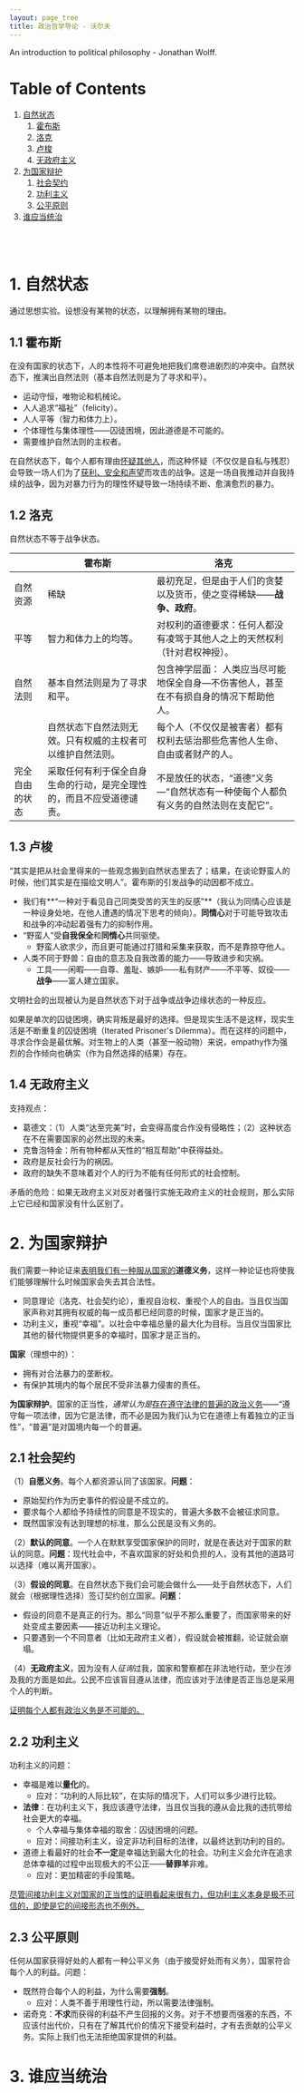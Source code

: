 ```yaml
---
layout: page_tree
title: 政治哲学导论 - 沃尔夫
---
```



An introduction to political philosophy - Jonathan Wolff.


# Table of Contents
1. [自然状态](#l1)
    1. [霍布斯](#l1.1)
    2. [洛克](#l1.2)
    3. [卢梭](#l1.3)
    4. [无政府主义](#l1.4)
2. [为国家辩护](#l2)
    1. [社会契约](#l2.1)
    2. [功利主义](#l2.2)
    3. [公平原则](#l2.3)
3. [谁应当统治](#l3)

<br/><br/>

<a name="l1"></a>
# 1. 自然状态

通过思想实验。设想没有某物的状态，以理解拥有某物的理由。

<a name="l1.1"></a>
## 1.1 霍布斯

在没有国家的状态下，人的本性将不可避免地把我们席卷进剧烈的冲突中。自然状态下，推演出自然法则（基本自然法则是为了寻求和平）。

* 运动守恒，唯物论和机械论。
* 人人追求“福祉”（felicity）。
* 人人平等（智力和体力上）。
* 个体理性与集体理性——囚徒困境，因此道德是不可能的。
* 需要维护自然法则的主权者。

在自然状态下，每个人都有理由<u>怀疑其他人</u>，而这种怀疑（不仅仅是自私与残忍）会导致一场人们为了<u>获利、安全和声望</u>而攻击的战争。这是一场自我推动并自我持续的战争，因为对暴力行为的理性怀疑导致一场持续不断、愈演愈烈的暴力。

<a name="l1.2"></a>
## 1.2 洛克

自然状态不等于战争状态。

| | 霍布斯 | 洛克 |
|---|---|------|
| 自然资源| 稀缺 | 最初充足，但是由于人们的贪婪以及货币，使之变得稀缺——**战争、政府**。 |
| 平等 | 智力和体力上的均等。 | 对权利的道德要求：任何人都没有凌驾于其他人之上的天然权利（针对君权神授）。|
| 自然法则 | 基本自然法则是为了寻求和平。 | 包含神学层面： 人类应当尽可能地保全自身—不伤害他人，甚至在不有损自身的情况下帮助他人。 |
|    | 自然状态下自然法则无效。只有权威的主权者可以维护自然法则。 | 每个人（不仅仅是被害者）都有权利去惩治那些危害他人生命、自由或者财产的人。 |
| 完全自由的状态 | 采取任何有利于保全自身生命的行动，是完全理性的，而且不应受道德谴责。 | 不是放任的状态，“道德”义务—“自然状态有一种使每个人都负有义务的自然法则在支配它”。 |

<p></p>

<a name="l1.3"></a>
## 1.3 卢梭

“其实是把从社会里得来的一些观念搬到自然状态里去了；结果，在谈论野蛮人的时候，他们其实是在描绘文明人”。霍布斯的引发战争的动因都不成立。
* 我们有**“一种对于看见自己同类受苦的天生的反感”**（<n>我认为同情心应该是一种设身处地，在他人遭遇的情况下思考的倾向</n>）。**同情心**对于可能导致攻击和战争的冲动起着强有力的抑制作用。
* “野蛮人”受**自我保全**和**同情心**共同驱使。
  * 野蛮人欲求少，而且更可能通过打猎和采集来获取，而不是靠掠夺他人。
* 人类不同于野兽：自由的意志及自我改善的能力——导致进步和灾祸。
  * 工具——闲暇——自尊、羞耻、嫉妒——私有财产——不平等、奴役——**战争**——富人建立国家。

文明社会的出现被认为是自然状态下对于战争或战争边缘状态的一种反应。

<n>如果是单次的囚徒困境，确实背叛是最好的选择。但是现实生活不是这样，现实生活是不断重复的囚徒困境（Iterated Prisoner's Dilemma）。而在这样的问题中，寻求合作会是最优解。对生物上的人类（甚至一般动物）来说，empathy作为强烈的合作倾向也确实（作为自然选择的结果）存在。</n>

<p></p>

<a name="l1.4"></a>
## 1.4 无政府主义

支持观点：
* 葛德文：（1）人类“达至完美”时，会变得高度合作没有侵略性；（2）这种状态在不在需要国家的必然出现的未来。
* 克鲁泡特金：所有物种都从天性的“相互帮助”中获得益处。
* 政府是反社会行为的祸因。
* 政府的缺失不意味着对个人的行为不能有任何形式的社会控制。

矛盾的危险：如果无政府主义对反对者强行实施无政府主义的社会规则，那么实际上它已经和国家没有什么区别了。

<a name="l2"></a>
# 2. 为国家辩护

我们需要一种论证来<u>表明我们有一种服从国家的</u>**道德义务**，这样一种论证也将使我们能够理解什么时候国家会失去其合法性。

* 同意理论（洛克、社会契约论），重视自治权、重视个人的自由。当且仅当国家声称对其拥有权威的每一成员都已经同意的时候，国家才是正当的。
* 功利主义，重视“幸福”。以社会中幸福总量的最大化为目标。当且仅当国家比其他的替代物提供更多的幸福时，国家才是正当的。

**国家**（理想中的）：
* 拥有对合法暴力的垄断权。
* 有保护其境内的每个居民不受非法暴力侵害的责任。

**为国家辩护**。国家的正当性，*通常认为是*<u>存在遵守法律的普遍的政治义务</u>——“遵守每一项法律，因为它是法律，而不必是因为我们认为它在道德上有着独立的正当性”，“普遍”是对国境内每一个的普遍。

<a name="l2.1"></a>
## 2.1 社会契约

（1）**自愿义务**。每个人都资源认同了该国家。**问题**：
* 原始契约作为历史事件的假设是不成立的。
* 要求每个人都给予持续性的同意是不现实的，普遍大多数不会被征求同意。
* 既然国家没有达到理想的标准，那么公民是没有义务的。

（2）**默认的同意**。一个人在默默享受国家保护的同时，就是在表达对于国家的默认的同意。**问题**：现代社会中，不喜欢国家的好处和负担的人，没有其他的道路可以选择（难以离开国家）。

（3）**假设的同意**。在自然状态下我们会可能会做什么——处于自然状态下，人们就会（根据理性选择）签订契约创立国家。**问题**：
* 假设的同意不是真正的行为。那么“同意”似乎不那么重要了，而国家带来的好处变成主要因素——接近功利主义理论。
* 只要遇到一个不同意者（比如无政府主义者），假设就会被推翻，论证就会崩塌。

（4）**无政府主义**，因为没有人*征询*过我，国家和警察都在非法地行动，至少在涉及我的方面是如此。公民不应该盲目遵从法律，而应该对于法律是否正当总是采用个人的判断。

<u>证明每个人都有政治义务是不可能的。</u>

<a name="l2.2"></a>
## 2.2 功利主义

功利主义的问题：
* 幸福是难以**量化**的。
  * 应对：“功利的人际比较”，在实际的情况下，人们可以多少进行比较。
* **法律**：在功利主义下，我应该遵守法律，当且仅当我的遵从会比我的违抗带给社会更大的幸福。
  * 个人幸福与集体幸福的取舍：囚徒困境的问题。
  * 应对：间接功利主义，设定非功利目标的法律，以最终达到功利的目的。
* 道德上看最好的社会**不一定**是幸福达到最大化的社会。功利主义会允许在追求总体幸福的过程中出现极大的不公正——**替罪羊**非难。
  * 应对：更加精密的手段策略。

<u>尽管间接功利主义对国家的正当性的证明看起来很有力，但功利主义本身是极不可信的，即使是它的间接形态也不例外。</u>

<a name="l2.3"></a>
## 2.3 公平原则

任何从国家获得好处的人都有一种公平义务（由于接受好处而有义务），国家符合每个人的利益。问题：
* 既然符合每个人的利益，为什么需要**强制**。
  * 应对：人类不善于用理性行动，所以需要法律强制。
* 诺奇克：**不求**而获得的利益不产生回报的义务。对于不想要而强塞的东西，不应该付出代价，只有在了解其代价的情况下接受利益时，才有去贡献的公平义务。实际上我们也无法拒绝国家提供的利益。

<a name="l3"></a>
# 3. 谁应当统治
